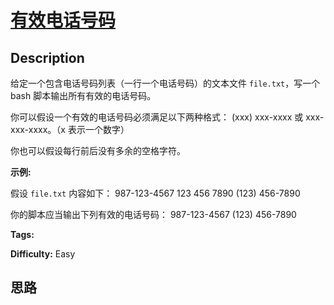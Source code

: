 # [有效电话号码][title]

## Description

给定一个包含电话号码列表（一行一个电话号码）的文本文件 `file.txt`，写一个 bash 脚本输出所有有效的电话号码。

你可以假设一个有效的电话号码必须满足以下两种格式： (xxx) xxx-xxxx 或 xxx-xxx-xxxx。（x 表示一个数字）

你也可以假设每行前后没有多余的空格字符。

**示例:**

假设 `file.txt` 内容如下：
            987-123-4567    123 456 7890    (123) 456-7890    

你的脚本应当输出下列有效的电话号码：
            987-123-4567    (123) 456-7890    


**Tags:** 

**Difficulty:** Easy

## 思路

[title]: https://leetcode-cn.com/problems/valid-phone-numbers
